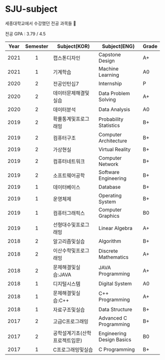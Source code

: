 # SJU-subject
세종대학교에서 수강했던 전공 과목들 🌱

전공 GPA : 3.79 / 4.5


|Year|Semester|Subject(KOR)|Subject(ENG)|Grade|
|------|:---:|---|---|---|
|2021|1|캡스톤디자인|Capstone Design|A+|
|2021|1|기계학습|Machine Learning|A0|
|2020|2|전공인턴십7|Internship|P|
|2020|2|데이터문제해결및실습|Data Problem Solving|A+|
|2020|2|데이터분석|Data Analysis|A0|
|2019|2|확률통계및프로그래밍|Probability Statistics|B+|
|2019|2|컴퓨터구조|Computer Architecture|B+|
|2019|2|가상현실|Virtual Reality|B+|
|2019|2|컴퓨터네트워크|Computer Network|B+|
|2019|2|소프트웨어공학|Software Engineering|B+|
|2019|1|데이터베이스|Database|B+|
|2019|1|운영체제|Operating System|B+|
|2019|1|컴퓨터그래픽스|Computer Graphics|B0|
|2019|1|선형대수및프로그래밍|Linear Algebra|A+|
|2018|2|알고리즘및실습|Algorithm|B+|
|2018|2|이산수학및프로그래밍|Discrete Mathematics|A+|
|2018|2|문제해결및실습:JAVA|JAVA Programming|A+|
|2018|1|디지털시스템|Digital System|A0|
|2018|1|문제해결및실습:C++|C++ Programming|A+|
|2018|1|자료구조및실습|Data Structure|B+|
|2017|2|고급C프로그래밍|Advanced C Programming|B+|
|2017|2|공학설계기초(산학프로젝트입문)|Engineering Design Basics|B0|
|2017|1|C프로그래밍및실습|C Programming|B+|

